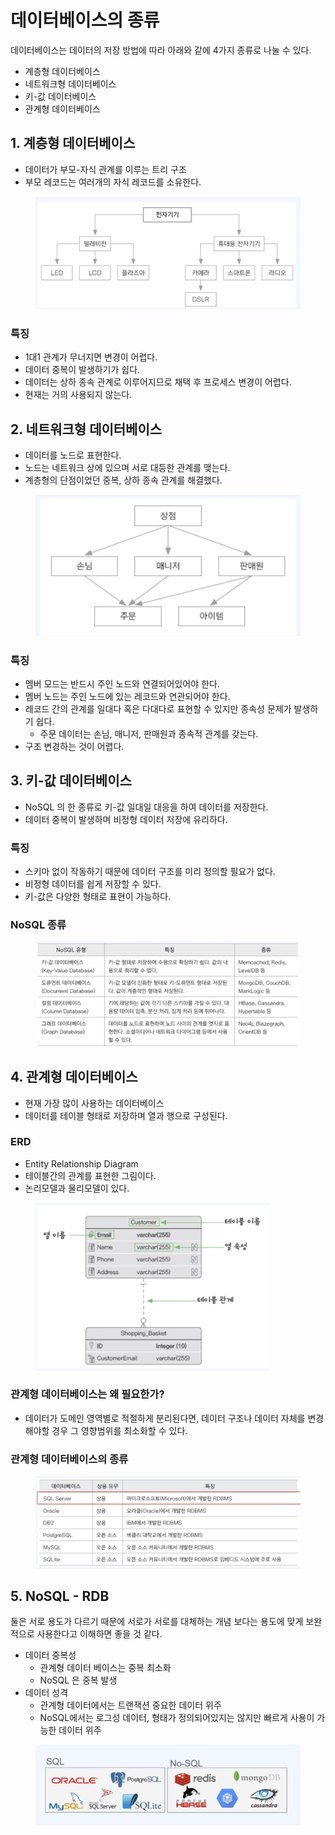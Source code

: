 # 데이터베이스의 종류

데이터베이스는 데이터의 저장 방법에 따라 아래와 같에 4가지 종류로 나눌 수 있다.&#x20;

* 계층형 데이터베이스&#x20;
* 네트워크형 데이터베이스&#x20;
* 키-값 데이터베이스&#x20;
* 관계형 데이터베이스&#x20;

## 1. 계층형 데이터베이스&#x20;

* 데이터가 부모-자식 관계를 이루는 트리 구조&#x20;
* 부모 레코드는 여러개의 자식 레코드를 소유한다.&#x20;

<figure><img src="../../.gitbook/assets/image (8).png" alt=""><figcaption></figcaption></figure>

### 특징&#x20;

* 1대1 관계가 무너지면 변경이 어렵다.&#x20;
* 데이터 중복이 발생하기가 쉽다.&#x20;
* 데이터는 상하 종속 관계로 이루어지므로 채택 후 프로세스 변경이 어렵다.&#x20;
* 현재는 거의 사용되지 않는다.&#x20;

## 2. 네트워크형 데이터베이스

* 데이터를 노드로 표현한다.&#x20;
* 노드는 네트워크 상에 있으며 서로 대등한 관계를 맺는다. &#x20;
* 계층형의 단점이었던 중복, 상하 종속 관계를 해결했다.&#x20;

<figure><img src="../../.gitbook/assets/image (6).png" alt=""><figcaption></figcaption></figure>

### 특징&#x20;

* 멤버 모드는 반드시 주인 노드와 연결되어있어야 한다.&#x20;
* 멤버 노드는 주인 노드에 있는 레코드와 연관되어야 한다.&#x20;
* 레코드 간의 관계를 일대다 혹은 다대다로 표현할 수 있지만 종속성 문제가 발생하기 쉽다.&#x20;
  * 주문 데이터는 손님, 매니저, 판매원과 종속적 관계를 갖는다.&#x20;
* 구조 변경하는 것이 어렵다.&#x20;

## 3. 키-값 데이터베이스

* NoSQL 의 한 종류로 키-값 일대일 대응을 하여 데이터를 저장한다.&#x20;
* 데이터 중복이 발생하며 비정형 데이터 저장에 유리하다.&#x20;

### 특징&#x20;

* 스키마 없이 작동하기 때문에 데이터 구조를 미리 정의할 필요가 없다.&#x20;
* 비정형 데이터를 쉽게 저장할 수 있다.&#x20;
* 키-값은 다양한 형태로 표현이 가능하다.&#x20;

### NoSQL 종류 &#x20;

<figure><img src="../../.gitbook/assets/image (83).png" alt=""><figcaption></figcaption></figure>

## 4. 관계형 데이터베이스

* 현재 가장 많이 사용하는 데이터베이스
* 데이터를 테이블 형태로 저장하며 열과 행으로 구성된다.&#x20;

### ERD

* Entity Relationship Diagram&#x20;
* 테이블간의 관계를 표현한 그림이다.&#x20;
* 논리모델과 물리모델이 있다.&#x20;

<figure><img src="../../.gitbook/assets/image (1).png" alt="" width="375"><figcaption></figcaption></figure>

### 관계형 데이터베이스는 왜 필요한가?&#x20;

* 데이터가 도메인 영역별로 적절하게 분리된다면, 데이터 구조나 데이터 자체를 변경해야할 경우 그 영향범위를 최소화할 수 있다.&#x20;

### 관계형 데이터베이스의 종류&#x20;

<figure><img src="../../.gitbook/assets/image (3).png" alt=""><figcaption></figcaption></figure>

## 5. NoSQL - RDB

둘은 서로 용도가 다르기 때문에 서로가 서로를 대체하는 개념 보다는 용도에 맞게 보완적으로 사용한다고 이해하면 좋을 것 같다.&#x20;

* 데이터 중복성&#x20;
  * 관계형 데이터 베이스는 중복 최소화&#x20;
  * NoSQL 은 중복 발생&#x20;
* 데이터 성격&#x20;
  * 관계형 데이터에서는 트랜잭션 중요한 데이터 위주&#x20;
  * NoSQL에서는 로그성 데이터, 형태가 정의되어있지는 않지만 빠르게 사용이 가능한 데이터 위주&#x20;

<figure><img src="../../.gitbook/assets/image (4).png" alt=""><figcaption></figcaption></figure>

